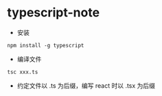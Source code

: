 # typescript-note

* 安装

```shell
npm install -g typescript
```

* 编译文件

```shell
tsc xxx.ts
```

* 约定文件以 .ts 为后缀，编写 react 时以 .tsx 为后缀
